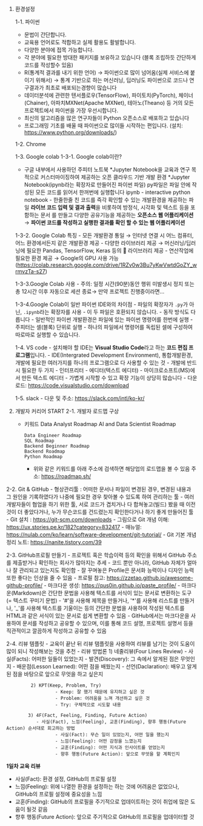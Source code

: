 1. 환경설정
   
   1-1. 파이썬
      - 문법이 간단합니다.
      - 교육용 언어로도 적합하고 실제 활용도 활발합니다.
      - 다양한 분야에 접목 가능합니다.
      - 각 분야에 필요한 방대한 패키지를 보유하고 있습니다 (블록 조립하듯 간단하게 코드를 작성할수 있음) 
      - R(통계적 결과를 내기 위한 언어) → 파이썬으로 많이 넘어옴(실제 서비스에 붙이기 위해서)
            → 통계 기반으로 하는 머신러닝, 딥러닝도 파이썬으로 코드나 연구결과가 최초로 배포되는경향이 많습니다
      - 데이터분석에 관련한 텐서플로우(TensorFlow), 파이토치(PyTorch), 체이너(Chainer), 아파치MXNet(Apache MXNet), 테아노(Theano) 등 거의 모든 프로젝트에서 파이썬을 가장 우선시합니다.
      - 최신의 알고리즘을 많은 연구자들이 Python 오픈소스로 배포하고 있습니다
      - 프로그래밍 기초를 배울 때 파이썬으로 많이들 시작하는 편입니다.
        (설치: https://www.python.org/downloads/)
    
   1-2. Chrome 

   1-3. Google colab
   1-3-1. Google colab이란?
      - 구글 내부에서 사용하던 주피터 노트북 *Jupyter Notebook을 교육과 연구 목적으로 커스터마이징하여 제공하는 오픈 클라우드 기반 개발 환경
      *Jupyter Notebook(ipynb라는 확장자로 만들어진 파이썬 파일)
        py파일은 파일 안에 작성된 모든 코드를 읽어서 한꺼번에 실행합니다 
        ipynb - interactive python notebook - 한줄한줄 친 코드를 즉각 확인할 수 있는 개발환경을           제공하는 파일 
        **라이브 코드 입력 및 결과 출력**을 비롯하여 방정식, 시각화 및 텍스트 등을 포함하는 문서            를 만들고 다양한 공유기능을 제공하는 **오픈소스 웹 어플리케이션** 
        → **파이썬 코드를 작성하고 실행한 결과를 확인 할 수 있는 웹 어플리케이션**

   1-3-2. Google Colab 특징
         - 모든 개발환경 통일 → 인터넷 연결 시 어느 컴퓨터, 어느 환경에서든지 같은 개발환경 제공
         - 다양한 라이브러리 제공 → 머신러닝/딥러닝에 필요한 Pandas, TensorFlow, Keras 등의 🔖 라이브러리 제공
         - 연산작업에 필요한 환경 제공 → Google의 GPU 사용 가능
          (https://colab.research.google.com/drive/1RZv0w3Bu7yKwVwtdGoZY_wrmvzTa-s27)

   1-3-3.Google Colab 사용
         - 주의: 일정 시간(90분)동안 행위 미발생시 정지 또는 총 12시간 이후 자동으로 세션 종료→ 만약 프로젝트 진행중이라면...

   1-3-4.Google Colab이 일반 파이썬 IDE와의 차이점
         - 파일의 확장자가 `.py`가 아닌, `.ipynb`라는 확장자를 사용
               - 이 두 파일은 호환되지 않습니다.
         - 동작 방식도 다릅니다
               - 일반적인 파이썬 개발환경은 파일에 있는 파이썬 명령어를 한번에 실행
               - 주피터는 셀(블록) 단위로 실행
               - 하나의 파일에서 명령어를 독립된 셀에 구성하여 따로따로 실행할 수 있습니다.

   1-4. VS code
       - 설치해야 할 IDE는 **Visual Studio Code**라고 하는 **코드 편집 프로그램**입니다.
       - IDE(Intergrated Development Environment), 통합개발환경, 개발에 필요한 여러가지를 하나의 프로그램으로 다 사용할 수 있는 것
       - 개발에 반드시 필요한 두 가지
            - 인터프리터
            - 에디터(텍스트 에디터)
       - 마이크로소프트(MS)에서 만든 텍스트 에디터
       - 가볍게 시작할 수 있고 확장 기능이 상당히 많습니다
       - 다운로드: https://code.visualstudio.com/download

   1-5. slack
       - 다운 및 주소: https://slack.com/intl/ko-kr/


2. 개발자 커리어 START
 2-1. 개발자 로드맵 구상
   - 키워드
         Data Analyst Roadmap
         AI and Data Scientist Roadmap
         
         Data Engineer Roadmap
         SQL Roadmap
         Backend Beginner Roadmap
         Backend Roadmap
         Python Roadmap
     - 위와 같은 키워드를 아래 주소에 검색하면 해당업의 로드맵을 볼 수 있음
          주소: https://roadmap.sh/

 2-2. Git & GitHub
      - 형상관리툴 : 어떠한 문서나 파일이 변경된 경우, 변경된 내용과 그 원인을 기록하였다가 나중에 필요한 경우 찾아볼 수 있도록 하여 관리하는 툴
       - 여러 개발자들이 협업을 하기 위한 툴, 서로 코드가 겹치거나 다 합쳐놓고(빌드) 봤을 때 이전 것이 더 좋았다거나, 누가 무슨코드를 건드렸는지 확인한다거나 하기 좋게 만들어진 툴
       - Git 설치 : https://git-scm.com/downloads
       - 그림으로 Git 개념 이해: https://ux.stories.pe.kr/182?category=832417
       - 매뉴얼: https://nulab.com/ko/learn/software-development/git-tutorial/
       - Git 기본 개념 정리 노트: https://nanite.tistory.com/39

 2-3. GitHub프로필 만들기
    - 프로젝트 혹은 학습이력 등의 확인을 위해서 GitHub 주소를 제출받거나 확인하는 회사가 많아지는 추세
         - 코드 뿐만 아니라, GitHub 자체가 얼마나 잘 관리되고 있는지도 확인함
         - 잘 꾸며놓은 Profile은 문서화 능력이나 디자인 능력 또한 좋다는 인상을 줄 수 있음
    - 프로필 참고: https://zzetao.github.io/awesome-github-profile/
    - 마크다운 생성: https://qus0in.github.io/paste_profile/
             - 마크다운(Markdown)은 간단한 문법을 사용해 텍스트를 서식이 있는 문서로 변환하는 도구 (= 텍스트 꾸미기 문법)
             - '#'을 사용해 제목을 만들거나, '*'를 사용해 리스트를 만들거나, '_'를 사용해 텍스트를 기울이는 등의 간단한 문법을 사용하여 작성된 텍스트를 HTML과 같은 서식이 있는 문서로 쉽게 변환할 수 있음
             - GitHub에서는 마크다운을 사용하여 문서를 작성하고 공유할 수 있으며, 이를 통해 코드 설명, 프로젝트 설명서 등을 직관적이고 깔끔하게 작성하고 공유할 수 있음
 
 2-4. 리뷰 템플릿
      - 교육이 끝난 뒤 리뷰 탬플릿을 사용하여 리뷰를 남기는 것이 도움이 많이 되니 작성해보는 것을 추천
      - 리뷰 방법론
             1) 네줄리뷰(Four Lines Review)
                     - 사실(Facts): 어떠한 일들이 있었는지
                     - 발견(Discovery): 그 속에서 알게된 점은 무엇인지
                     - 배운점(Lesson Learned): 어떤 점을 배웠는지
                     - 선언(Daclaration): 배우고 알게 된 점을 바탕으로 앞으로 무엇을 하고 싶은지

             2) KPT(Keep, Problem, Try)
                      - Keep: 잘 했기 때문에 유지하고 싶은 것
                      - Problem: 어려움을 느껴 개선하고 싶은 것
                      - Try: 구체적으로 시도할 내용
           
            3) 4F(Fact, Feeling, Finding, Future Action)
               - 사실(Fact), 느낌(Feeling), 교훈(Finding), 향후 행동(Future Action) 순서대로 회고하는 방법
                      - 사실(Fact): 무슨 일이 있었는지, 어떤 일을 했는지
                      - 느낌(Feeling): 어떤 감정을 느꼈는지
                      - 교훈(Finding): 어떤 지식과 인사이트를 얻었는지
                      - 향후 행동(Future Action): 앞으로 무엇을 할 계획인지
            


**1일차 교육 리뷰**
 - 사실(Fact): 환경 설정, GitHub의 프로필 설정
 - 느낌(Feeling): 위에 나열한 환경을 설정하는 하는 것에 어려움은 없었으나, GitHub의 프로필 설정에 중요성을 느낌
 - 교훈(Finding): GitHub의 프로필을 주기적으로 업데이트하는 것이 취업에 많은 도움이 될것 같음
 - 향후 행동(Future Action): 앞으로 주기적으로 GitHub의 프로필을 업데이터할 것 



